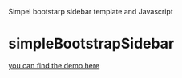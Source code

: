 Simpel bootstarp sidebar template and Javascript
# simpleBootstrapSidebar

[you can find the demo here](https://rabin-nyaundi.github.io/simpleBootstrapSidebar/)
